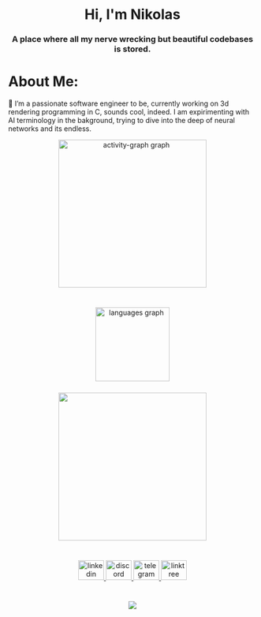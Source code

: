 <h1 align="center">Hi, I'm Nikolas</h1>
<h3 align="center">A place where all my nerve wrecking but beautiful codebases is stored.</h3>

# About Me:
🔭 I’m a passionate software engineer to be, currently working on 3d rendering programming in C, sounds cool, indeed. I am expirimenting with AI terminology in the bakground, trying to dive into the deep of neural networks and its endless.<br>


<div align="center">
  <img src="https://github-readme-activity-graph.vercel.app/graph?username=NikolasGoulios&radius=16&theme=merko&area=true&order=5&hide_border=true&hide_title=true" height="300" alt="activity-graph graph"  />
</div>

###

<br clear="both">

<div align="center">
  <img src="https://github-readme-stats.vercel.app/api/top-langs?username=NikolasGoulios&locale=en&hide_title=true&layout=compact&card_width=320&langs_count=5&theme=chartreuse-dark&hide_border=true&order=2" height="150" alt="languages graph"  />
</div>

###

<div align="center">
  <img height="300" src="https://i.giphy.com/media/v1.Y2lkPTc5MGI3NjExbDY0emI3cW9ycm91MjJsNjJtbDhlZ2xsaDYydXF1Z3FyYjNoNmZ2cSZlcD12MV9pbnRlcm5hbF9naWZfYnlfaWQmY3Q9Zw/dx6fcvp6g8uJf8Eoih/giphy.gif"  />
</div>

###

<br clear="both">

<div align="center">
  <a href="https://www.linkedin.com/in/nikolas-goulios/" target="_blank">
    <img src="https://raw.githubusercontent.com/maurodesouza/profile-readme-generator/master/src/assets/icons/social/linkedin/default.svg" width="52" height="40" alt="linkedin logo"  />
  </a>
  <a href="discordapp.com/users/1216429690563198990" target="_blank">
    <img src="https://raw.githubusercontent.com/maurodesouza/profile-readme-generator/master/src/assets/icons/social/discord/default.svg" width="52" height="40" alt="discord logo"  />
  </a>
  <a href="https://t.me/goullio" target="_blank">
    <img src="https://raw.githubusercontent.com/maurodesouza/profile-readme-generator/master/src/assets/icons/social/telegram/default.svg" width="52" height="40" alt="telegram logo"  />
  </a>
  <a href="https://linktr.ee/nikolasgoulios" target="_blank">
    <img src="https://raw.githubusercontent.com/maurodesouza/profile-readme-generator/master/src/assets/icons/social/linktree/default.svg" width="52" height="40" alt="linktree logo"  />
  </a>
</div>

###

<br clear="both">

<div align="center">
  <img src="https://profile-counter.glitch.me/NikolasGoulios/count.svg?"  />
</div>

###
